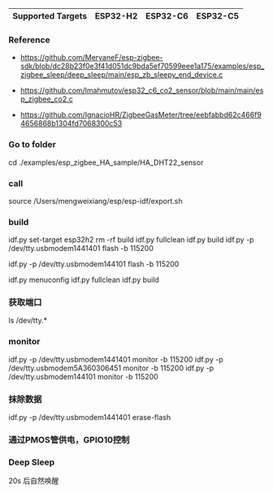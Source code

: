 | Supported Targets | ESP32-H2 | ESP32-C6 | ESP32-C5 |
| ----------------- | -------- | -------- | -------- |

### Reference
- https://github.com/MeryaneF/esp-zigbee-sdk/blob/dc28b23f0e3f41d051dc9bda5ef70599eee1a175/examples/esp_zigbee_sleep/deep_sleep/main/esp_zb_sleepy_end_device.c

- https://github.com/lmahmutov/esp32_c6_co2_sensor/blob/main/main/esp_zigbee_co2.c

- https://github.com/IgnacioHR/ZigbeeGasMeter/tree/eebfabbd62c466f94656868b1304fd7068300c53

### Go to folder
cd ./examples/esp_zigbee_HA_sample/HA_DHT22_sensor


### call
source /Users/mengweixiang/esp/esp-idf/export.sh

### build
idf.py set-target esp32h2
rm -rf build 
idf.py fullclean
idf.py build
idf.py -p /dev/tty.usbmodem1441401 flash -b 115200

idf.py -p /dev/tty.usbmodem144101 flash -b 115200

idf.py menuconfig
idf.py fullclean
idf.py build


### 获取端口
ls /dev/tty.*

### monitor
idf.py -p /dev/tty.usbmodem1441401 monitor -b 115200
idf.py -p /dev/tty.usbmodem5A360306451 monitor -b 115200
idf.py -p /dev/tty.usbmodem144101 monitor -b 115200

### 抹除数据
idf.py -p  /dev/tty.usbmodem1441401  erase-flash


### 通过PMOS管供电，GPIO10控制


### Deep Sleep
20s 后自然唤醒


